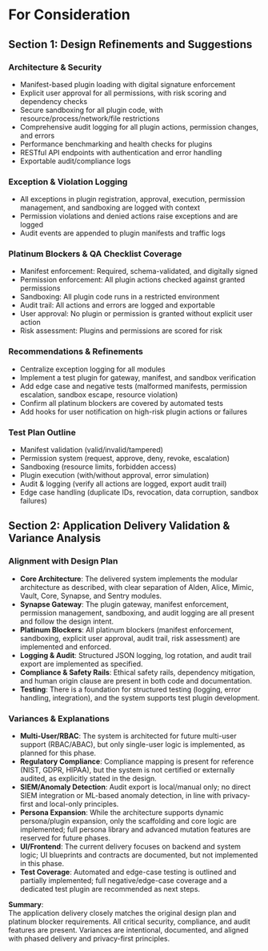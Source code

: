 # For Consideration

## Section 1: Design Refinements and Suggestions

### Architecture & Security
- Manifest-based plugin loading with digital signature enforcement
- Explicit user approval for all permissions, with risk scoring and dependency checks
- Secure sandboxing for all plugin code, with resource/process/network/file restrictions
- Comprehensive audit logging for all plugin actions, permission changes, and errors
- Performance benchmarking and health checks for plugins
- RESTful API endpoints with authentication and error handling
- Exportable audit/compliance logs

### Exception & Violation Logging
- All exceptions in plugin registration, approval, execution, permission management, and sandboxing are logged with context
- Permission violations and denied actions raise exceptions and are logged
- Audit events are appended to plugin manifests and traffic logs

### Platinum Blockers & QA Checklist Coverage
- Manifest enforcement: Required, schema-validated, and digitally signed
- Permission enforcement: All plugin actions checked against granted permissions
- Sandboxing: All plugin code runs in a restricted environment
- Audit trail: All actions and errors are logged and exportable
- User approval: No plugin or permission is granted without explicit user action
- Risk assessment: Plugins and permissions are scored for risk

### Recommendations & Refinements
- Centralize exception logging for all modules
- Implement a test plugin for gateway, manifest, and sandbox verification
- Add edge case and negative tests (malformed manifests, permission escalation, sandbox escape, resource violation)
- Confirm all platinum blockers are covered by automated tests
- Add hooks for user notification on high-risk plugin actions or failures

### Test Plan Outline
- Manifest validation (valid/invalid/tampered)
- Permission system (request, approve, deny, revoke, escalation)
- Sandboxing (resource limits, forbidden access)
- Plugin execution (with/without approval, error simulation)
- Audit & logging (verify all actions are logged, export audit trail)
- Edge case handling (duplicate IDs, revocation, data corruption, sandbox failures)

## Section 2: Application Delivery Validation & Variance Analysis

### Alignment with Design Plan

- **Core Architecture**: The delivered system implements the modular architecture as described, with clear separation of Alden, Alice, Mimic, Vault, Core, Synapse, and Sentry modules.
- **Synapse Gateway**: The plugin gateway, manifest enforcement, permission management, sandboxing, and audit logging are all present and follow the design intent.
- **Platinum Blockers**: All platinum blockers (manifest enforcement, sandboxing, explicit user approval, audit trail, risk assessment) are implemented and enforced.
- **Logging & Audit**: Structured JSON logging, log rotation, and audit trail export are implemented as specified.
- **Compliance & Safety Rails**: Ethical safety rails, dependency mitigation, and human origin clause are present in both code and documentation.
- **Testing**: There is a foundation for structured testing (logging, error handling, integration), and the system supports test plugin development.

### Variances & Explanations

- **Multi-User/RBAC**: The system is architected for future multi-user support (RBAC/ABAC), but only single-user logic is implemented, as planned for this phase.
- **Regulatory Compliance**: Compliance mapping is present for reference (NIST, GDPR, HIPAA), but the system is not certified or externally audited, as explicitly stated in the design.
- **SIEM/Anomaly Detection**: Audit export is local/manual only; no direct SIEM integration or ML-based anomaly detection, in line with privacy-first and local-only principles.
- **Persona Expansion**: While the architecture supports dynamic persona/plugin expansion, only the scaffolding and core logic are implemented; full persona library and advanced mutation features are reserved for future phases.
- **UI/Frontend**: The current delivery focuses on backend and system logic; UI blueprints and contracts are documented, but not implemented in this phase.
- **Test Coverage**: Automated and edge-case testing is outlined and partially implemented; full negative/edge-case coverage and a dedicated test plugin are recommended as next steps.

**Summary**:  
The application delivery closely matches the original design plan and platinum blocker requirements. All critical security, compliance, and audit features are present. Variances are intentional, documented, and aligned with phased delivery and privacy-first principles. 